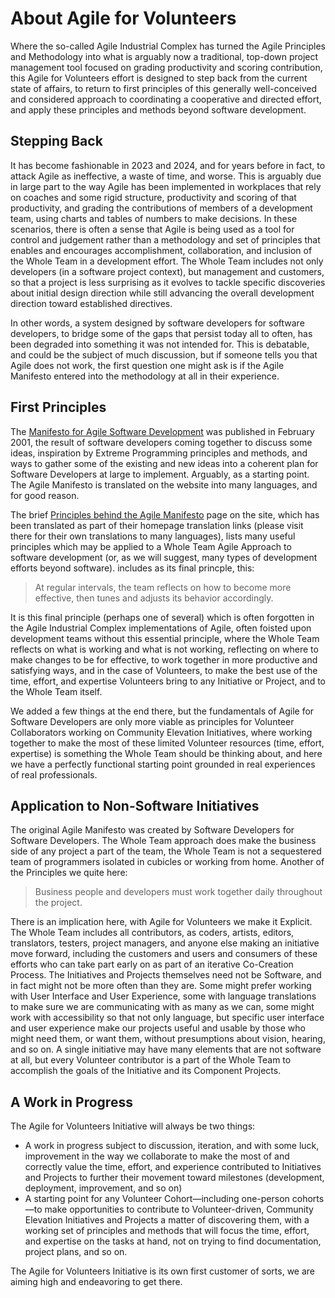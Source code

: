 <!--
 Copyright (C) 2024 Innovate for Vegas Foundation
 
 This file is part of agileforvolunteers.github.io.
 
 agileforvolunteers.github.io is free software: you can redistribute it and/or modify
 it under the terms of the GNU General Public License as published by
 the Free Software Foundation, either version 3 of the License, or
 (at your option) any later version.
 
 agileforvolunteers.github.io is distributed in the hope that it will be useful,
 but WITHOUT ANY WARRANTY; without even the implied warranty of
 MERCHANTABILITY or FITNESS FOR A PARTICULAR PURPOSE.  See the
 GNU General Public License for more details.
 
 You should have received a copy of the GNU General Public License
 along with agileforvolunteers.github.io.  If not, see <https://www.gnu.org/licenses/>.
-->

# About Agile for Volunteers

Where the so-called Agile Industrial Complex has turned the Agile Principles and Methodology into what is arguably now a traditional, top-down project management tool focused on grading productivity and scoring contribution, this Agile for Volunteers effort is designed to step back from the current state of affairs, to return to first principles of this generally well-conceived and considered approach to coordinating a cooperative and directed effort, and apply these principles and methods beyond software development.

## Stepping Back

It has become fashionable in 2023 and 2024, and for years before in fact, to attack Agile as ineffective, a waste of time, and worse. This is arguably due in large part to the way Agile has been implemented in workplaces that rely on coaches and some rigid structure, productivity and scoring of that productivity, and grading the contributions of members of a development team, using charts and tables of numbers to make decisions. In these scenarios, there is often a sense that Agile is being used as a tool for control and judgement rather than a methodology and set of principles that enables and encourages accomplishment, collaboration, and inclusion of the Whole Team in a development effort. The Whole Team includes not only developers (in a software project context), but management and customers, so that a project is less surprising as it evolves to tackle specific discoveries about initial design direction while still advancing the overall development direction toward established directives.

In other words, a system designed by software developers for software developers, to bridge some of the gaps that persist today all to often, has been degraded into something it was not intended for. This is debatable, and could be the subject of much discussion, but if someone tells you that Agile does not work, the first question one might ask is if the Agile Manifesto entered into the methodology at all in their experience.

## First Principles

The [Manifesto for Agile Software Development](https://agilemanifesto.org/) was published in February 2001, the result of software developers coming together to discuss some ideas, inspiration by Extreme Programming principles and methods, and ways to gather some of the existing and new ideas into a coherent plan for Software Developers at large to implement. Arguably, as a starting point. The Agile Manifesto is translated on the website into many languages, and for good reason.

The brief [Principles behind the Agile Manifesto](https://agilemanifesto.org/principles.html) page on the site, which has been translated as part of their homepage translation links (please visit there for their own translations to many languages), lists many useful principles which may be applied to a Whole Team Agile Approach to software development (or, as we will suggest, many types of development efforts beyond software). includes as its final princple, this:

> At regular intervals, the team reflects on how to become more effective, then tunes and adjusts its behavior accordingly.

It is this final principle (perhaps one of several) which is often forgotten in the Agile Industrial Complex implementations of Agile, often foisted upon development teams without this essential principle, where the Whole Team reflects on what is working and what is not working, reflecting on where to make changes to be for effective, to work together in more productive and satisfying ways, and in the case of Volunteers, to make the best use of the time, effort, and expertise Volunteers bring to any Initiative or Project, and to the Whole Team itself.

We added a few things at the end there, but the fundamentals of Agile for Software Developers are only more viable as principles for Volunteer Collaborators working on Community Elevation Initiatives, where working together to make the most of these limited Volunteer resources (time, effort, expertise) is something the Whole Team should be thinking about, and here we have a perfectly functional starting point grounded in real experiences of real professionals.

## Application to Non-Software Initiatives

The original Agile Manifesto was created by Software Developers for Software Developers. The Whole Team approach does make the business side of any project a part of the team, the Whole Team is not a sequestered team of programmers isolated in cubicles or working from home. Another of the Principles we quite here:

> Business people and developers must work together daily throughout the project.

There is an implication here, with Agile for Volunteers we make it Explicit. The Whole Team includes all contributors, as coders, artists, editors, translators, testers, project managers, and anyone else making an initiative move forward, including the customers and users and consumers of these efforts who can take part early on as part of an iterative Co-Creation Process. The Initiatives and Projects themselves need not be Software, and in fact might not be more often than they are. Some might prefer working with User Interface and User Experience, some with language translations to make sure we are communicating with as many as we can, some might work with accessibility so that not only language, but specific user interface and user experience make our projects useful and usable by those who might need them, or want them, without presumptions about vision, hearing, and so on. A single initiative may have many elements that are not software at all, but every Volunteer contributor is a part of the Whole Team to accomplish the goals of the Initiative and its Component Projects.

## A Work in Progress

The Agile for Volunteers Initiative will always be two things:

- A work in progress subject to discussion, iteration, and with some luck, improvement in the way we collaborate to make the most of and correctly value the time, effort, and experience contributed to Initiatives and Projects to further their movement toward milestones (development, deployment, improvement, and so on)
- A starting point for any Volunteer Cohort—including one-person cohorts—to make opportunities to contribute to Volunteer-driven, Community Elevation Initiatives and Projects a matter of discovering them, with a working set of principles and methods that will focus the time, effort, and expertise on the tasks at hand, not on trying to find documentation, project plans, and so on.

The Agile for Volunteers Initiative is its own first customer of sorts, we are aiming high and endeavoring to get there.
